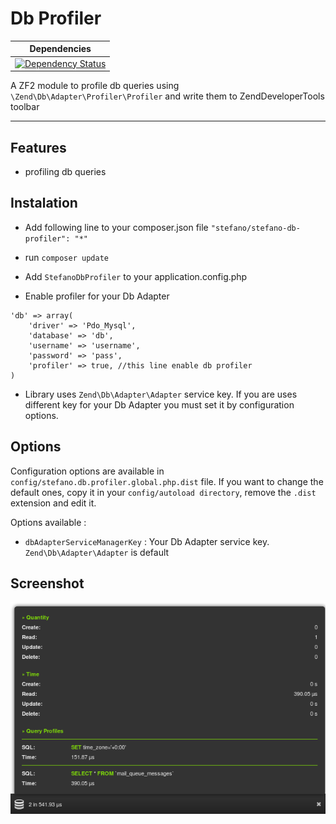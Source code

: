 Db Profiler
=====

| Dependencies |
| :---: |
| [![Dependency Status](https://www.versioneye.com/user/projects/534186d3e97a46bbf90000dc/badge.png)](https://www.versioneye.com/user/projects/534186d3e97a46bbf90000dc) |

A ZF2 module to profile db queries using ```\Zend\Db\Adapter\Profiler\Profiler``` and write them to ZendDeveloperTools toolbar

- - -

Features
----

- profiling db queries

Instalation
---

- Add following line to your composer.json file ``` "stefano/stefano-db-profiler": "*" ```

- run ```composer update```

- Add ``` StefanoDbProfiler ``` to your application.config.php

- Enable profiler for your Db Adapter

```
'db' => array(
    'driver' => 'Pdo_Mysql',
    'database' => 'db',
    'username' => 'username',
    'password' => 'pass',
    'profiler' => true, //this line enable db profiler
)
```

- Library uses ``` Zend\Db\Adapter\Adapter ``` service key. If you are uses different key for your Db Adapter you must set it by configuration options.

Options
---

Configuration options are available in ```config/stefano.db.profiler.global.php.dist``` file. If you want to change the default ones, copy it in your ```config/autoload directory```, remove the ```.dist``` extension and edit it.

Options available :

- ```dbAdapterServiceManagerKey``` : Your Db Adapter service key. ``` Zend\Db\Adapter\Adapter ``` is default

Screenshot
---

![Db Profiler](./doc/images/snapshot.png)
